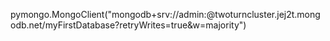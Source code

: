 pymongo.MongoClient("mongodb+srv://admin:<password>@twoturncluster.jej2t.mongodb.net/myFirstDatabase?retryWrites=true&w=majority")
